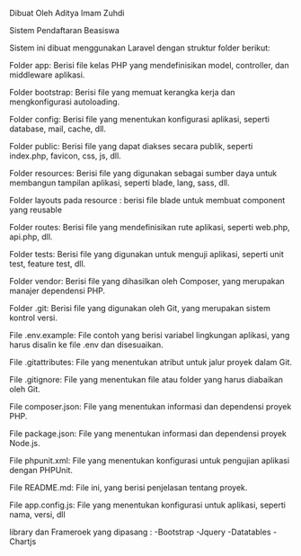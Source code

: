 Dibuat Oleh Aditya Imam Zuhdi

Sistem Pendaftaran Beasiswa

Sistem ini dibuat menggunakan Laravel dengan struktur folder berikut:

Folder app: Berisi file kelas PHP yang mendefinisikan model, controller, dan middleware aplikasi.

Folder bootstrap: Berisi file yang memuat kerangka kerja dan mengkonfigurasi autoloading.

Folder config: Berisi file yang menentukan konfigurasi aplikasi, seperti database, mail, cache, dll.

Folder public: Berisi file yang dapat diakses secara publik, seperti index.php, favicon, css, js, dll.

Folder resources: Berisi file yang digunakan sebagai sumber daya untuk membangun tampilan aplikasi, seperti blade, lang, sass, dll.

Folder layouts pada resource : berisi file blade untuk membuat component yang reusable

Folder routes: Berisi file yang mendefinisikan rute aplikasi, seperti web.php, api.php, dll.

Folder tests: Berisi file yang digunakan untuk menguji aplikasi, seperti unit test, feature test, dll.

Folder vendor: Berisi file yang dihasilkan oleh Composer, yang merupakan manajer dependensi PHP.

Folder .git: Berisi file yang digunakan oleh Git, yang merupakan sistem kontrol versi.

File .env.example: File contoh yang berisi variabel lingkungan aplikasi, yang harus disalin ke file .env dan disesuaikan.

File .gitattributes: File yang menentukan atribut untuk jalur proyek dalam Git.

File .gitignore: File yang menentukan file atau folder yang harus diabaikan oleh Git.

File composer.json: File yang menentukan informasi dan dependensi proyek PHP.

File package.json: File yang menentukan informasi dan dependensi proyek Node.js.

File phpunit.xml: File yang menentukan konfigurasi untuk pengujian aplikasi dengan PHPUnit.

File README.md: File ini, yang berisi penjelasan tentang proyek.

File app.config.js: File yang menentukan konfigurasi untuk aplikasi, seperti nama, versi, dll

library dan Frameroek yang dipasang :
-Bootstrap
-Jquery
-Datatables
-Chartjs